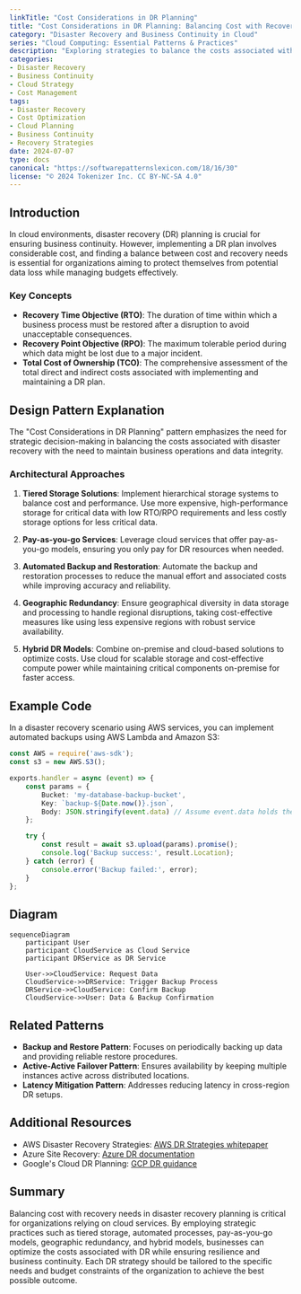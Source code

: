 ```yaml
---
linkTitle: "Cost Considerations in DR Planning"
title: "Cost Considerations in DR Planning: Balancing Cost with Recovery Needs"
category: "Disaster Recovery and Business Continuity in Cloud"
series: "Cloud Computing: Essential Patterns & Practices"
description: "Exploring strategies to balance the costs associated with disaster recovery planning against business recovery requirements in cloud environments. Delve into techniques for cost-efficient planning leveraging modern cloud services."
categories:
- Disaster Recovery
- Business Continuity
- Cloud Strategy
- Cost Management
tags:
- Disaster Recovery
- Cost Optimization
- Cloud Planning
- Business Continuity
- Recovery Strategies
date: 2024-07-07
type: docs
canonical: "https://softwarepatternslexicon.com/18/16/30"
license: "© 2024 Tokenizer Inc. CC BY-NC-SA 4.0"
---
```


## Introduction

In cloud environments, disaster recovery (DR) planning is crucial for ensuring business continuity. However, implementing a DR plan involves considerable cost, and finding a balance between cost and recovery needs is essential for organizations aiming to protect themselves from potential data loss while managing budgets effectively.

### Key Concepts

- **Recovery Time Objective (RTO)**: The duration of time within which a business process must be restored after a disruption to avoid unacceptable consequences.
- **Recovery Point Objective (RPO)**: The maximum tolerable period during which data might be lost due to a major incident.
- **Total Cost of Ownership (TCO)**: The comprehensive assessment of the total direct and indirect costs associated with implementing and maintaining a DR plan.

## Design Pattern Explanation

The "Cost Considerations in DR Planning" pattern emphasizes the need for strategic decision-making in balancing the costs associated with disaster recovery with the need to maintain business operations and data integrity.

### Architectural Approaches

1. **Tiered Storage Solutions**: Implement hierarchical storage systems to balance cost and performance. Use more expensive, high-performance storage for critical data with low RTO/RPO requirements and less costly storage options for less critical data.

2. **Pay-as-you-go Services**: Leverage cloud services that offer pay-as-you-go models, ensuring you only pay for DR resources when needed.

3. **Automated Backup and Restoration**: Automate the backup and restoration processes to reduce the manual effort and associated costs while improving accuracy and reliability.

4. **Geographic Redundancy**: Ensure geographical diversity in data storage and processing to handle regional disruptions, taking cost-effective measures like using less expensive regions with robust service availability.

5. **Hybrid DR Models**: Combine on-premise and cloud-based solutions to optimize costs. Use cloud for scalable storage and cost-effective compute power while maintaining critical components on-premise for faster access.

## Example Code

In a disaster recovery scenario using AWS services, you can implement automated backups using AWS Lambda and Amazon S3:

```typescript
const AWS = require('aws-sdk');
const s3 = new AWS.S3();

exports.handler = async (event) => {
    const params = {
        Bucket: 'my-database-backup-bucket',
        Key: `backup-${Date.now()}.json`,
        Body: JSON.stringify(event.data) // Assume event.data holds the data to back up
    };

    try {
        const result = await s3.upload(params).promise();
        console.log('Backup success:', result.Location);
    } catch (error) {
        console.error('Backup failed:', error);
    }
};
```

## Diagram

```mermaid
sequenceDiagram
    participant User
    participant CloudService as Cloud Service
    participant DRService as DR Service

    User->>CloudService: Request Data
    CloudService->>DRService: Trigger Backup Process
    DRService->>CloudService: Confirm Backup
    CloudService->>User: Data & Backup Confirmation
```

## Related Patterns

- **Backup and Restore Pattern**: Focuses on periodically backing up data and providing reliable restore procedures.
- **Active-Active Failover Pattern**: Ensures availability by keeping multiple instances active across distributed locations.
- **Latency Mitigation Pattern**: Addresses reducing latency in cross-region DR setups.

## Additional Resources

- AWS Disaster Recovery Strategies: [AWS DR Strategies whitepaper](https://aws.amazon.com/whitepapers/disaster-recovery/)
- Azure Site Recovery: [Azure DR documentation](https://learn.microsoft.com/en-us/azure/site-recovery/site-recovery-overview)
- Google's Cloud DR Planning: [GCP DR guidance](https://cloud.google.com/solutions/dr-scenarios)

## Summary

Balancing cost with recovery needs in disaster recovery planning is critical for organizations relying on cloud services. By employing strategic practices such as tiered storage, automated processes, pay-as-you-go models, geographic redundancy, and hybrid models, businesses can optimize the costs associated with DR while ensuring resilience and business continuity. Each DR strategy should be tailored to the specific needs and budget constraints of the organization to achieve the best possible outcome.
